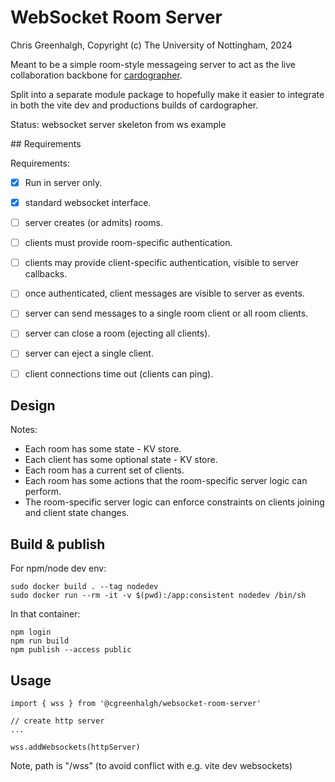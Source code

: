 # WebSocket Room Server

Chris Greenhalgh, Copyright (c) The University of Nottingham, 2024

Meant to be a simple room-style messageing server to act as the 
live collaboration backbone for
[cardographer](https://github.com/MixedRealityLab/cardographer-platform).

Split into a separate module package to hopefully make it easier
to integrate in both the vite dev and productions builds of 
cardographer.

Status: websocket server skeleton from ws example

## Requirements

Requirements:
- [x] Run in server only.
- [x] standard websocket interface.
- [ ] server creates (or admits) rooms.
- [ ] clients must provide room-specific authentication.
- [ ] clients may provide client-specific authentication, visible to server callbacks.
- [ ] once authenticated, client messages are visible to server as events.
- [ ] server can send messages to a single room client or all room clients.
- [ ] server can close a room (ejecting all clients).
- [ ] server can eject a single client.
- [ ] client connections time out (clients can ping).


## Design

Notes:
- Each room has some state - KV store.
- Each client has some optional state - KV store.
- Each room has a current set of clients.
- Each room has some actions that the room-specific server logic can perform.
- The room-specific server logic can enforce constraints on clients joining and client state changes.

## Build & publish

For npm/node dev env:
```
sudo docker build . --tag nodedev
sudo docker run --rm -it -v $(pwd):/app:consistent nodedev /bin/sh 
```
In that container:
```
npm login
npm run build
npm publish --access public
```

## Usage

```
import { wss } from '@cgreenhalgh/websocket-room-server'

// create http server
...

wss.addWebsockets(httpServer)
```
Note, path is "/wss" 
(to avoid conflict with e.g. vite dev websockets)

